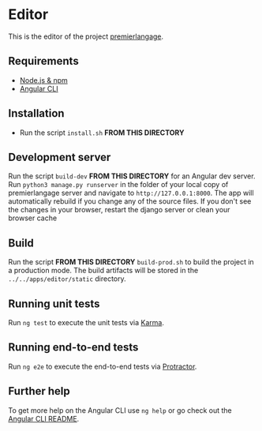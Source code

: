 # Editor

This is the editor of the project [premierlangage](https://github.com/PremierLangage/premierlangage).

## Requirements

- [Node.js & npm](https://www.npmjs.com/get-npm)
- [Angular CLI](https://cli.angular.io)

## Installation

- Run the script `install.sh` **FROM THIS DIRECTORY**

## Development server

Run the script `build-dev` **FROM THIS DIRECTORY** for an Angular dev server. Run `python3 manage.py runserver` in the folder of your local copy of premierlangage server and navigate to `http://127.0.0.1:8000`.  The app will automatically rebuild if you change any of the source files.
If you don't see the changes in your browser, restart the django server or clean your browser cache

## Build

Run the script **FROM THIS DIRECTORY** `build-prod.sh` to build the project in a production mode. The build artifacts will be stored in the `../../apps/editor/static` directory.

## Running unit tests

Run `ng test` to execute the unit tests via [Karma](https://karma-runner.github.io).

## Running end-to-end tests

Run `ng e2e` to execute the end-to-end tests via [Protractor](http://www.protractortest.org/).

## Further help

To get more help on the Angular CLI use `ng help` or go check out the [Angular CLI README](https://github.com/angular/angular-cli/blob/master/README.md).
